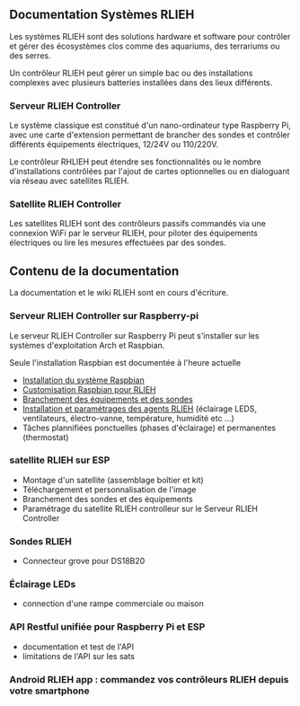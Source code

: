 ## Documentation Systèmes RLIEH

Les systèmes RLIEH sont des solutions hardware et software pour contrôler et gérer des écosystèmes clos comme des aquariums, des terrariums ou des serres.

Un contrôleur RLIEH peut gérer un simple bac ou des installations complexes avec plusieurs batteries installées dans des lieux différents.

### Serveur RLIEH Controller
Le système classique est constitué d'un nano-ordinateur type Raspberry Pi,  avec une carte d'extension permettant de brancher des sondes et contrôler différents équipements électriques, 12/24V ou 110/220V. 

Le contrôleur RHLIEH peut étendre ses fonctionnalités ou le nombre d'installations contrôlées par l'ajout de cartes optionnelles  ou en dialoguant via réseau avec satellites RLIEH. 

### Satellite RLIEH Controller
Les satellites RLIEH sont des contrôleurs passifs commandés via une connexion WiFi par le serveur RLIEH, pour piloter des équipements électriques ou lire les mesures effectuées par des sondes.

## Contenu de la documentation
La documentation et le wiki RLIEH sont en cours d'écriture. 

### Serveur RLIEH Controller sur Raspberry-pi 

Le serveur RLIEH Controller sur Raspberry Pi peut s'installer sur les systèmes d'exploitation Arch et Raspbian.

Seule l'installation Raspbian est documentée à l'heure actuelle

  * [Installation du système Raspbian](raspberry-pi/installation_raspbian.md)
  * [Customisation Raspbian pour RLIEH](raspberry-pi/installation_systeme_rlieh_sur_raspberry_pi.md)
  * [Branchement des équipements et des sondes](raspberry-pi/rlieh-raspberry-pi-hat.md)
  * [Installation et paramétrages des agents RLIEH](raspberry-pi/parametrage_serveur_rlieh.md) (éclairage LEDS, ventilateurs, électro-vanne, température, humidité etc ...)
  * Tâches  plannifiées ponctuelles (phases d'éclairage) et permanentes (thermostat)

### satellite RLIEH sur ESP
  * Montage d'un satellite (assemblage boîtier et kit)
  * Téléchargement et personnalisation de l'image
  * Branchement des sondes et des équipements
  * Paramétrage du satellite RLIEH controlleur sur le Serveur RLIEH Controller 

### Sondes RLIEH
  * Connecteur grove pour DS18B20
### Éclairage LEDs
  * connection d'une rampe commerciale ou maison
### API Restful unifiée pour Raspberry Pi et ESP
  * documentation et test de l'API
  * limitations de l'API sur les sats
### Android RLIEH app : commandez vos contrôleurs RLIEH depuis votre smartphone 


